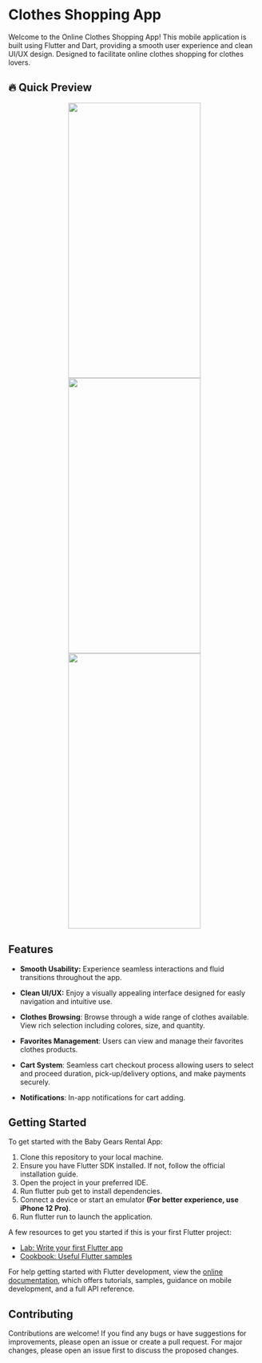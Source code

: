 # Clothes Shopping App

Welcome to the Online Clothes Shopping App! This mobile application is built using Flutter and Dart, providing a smooth user experience and clean UI/UX design. Designed to facilitate online clothes shopping for clothes lovers.

## 🔥 Quick Preview

<p align="center">
  <img src="https://github.com/youssifsamir/Clothes-ShoppingApp/assets/113045942/93f66f79-17c3-4df0-a83a-498a0afab830" width="265" height="550" />
  <img src="https://github.com/youssifsamir/Clothes-ShoppingApp/assets/113045942/4e3f905d-444c-4c8d-bc79-1d3e964bc575" width="265" height="550" />
  <img src="https://github.com/youssifsamir/Clothes-ShoppingApp/assets/113045942/fee8198b-15df-4280-9c2e-cfb5d1ce07e5" width="265" height="550" />
</p>

## Features

- **Smooth Usability:** Experience seamless interactions and fluid transitions throughout the app.
  
- **Clean UI/UX:** Enjoy a visually appealing interface designed for easly navigation and intuitive use.
  
- **Clothes Browsing**: Browse through a wide range of clothes available. View rich selection including colores, size, and quantity.
  
- **Favorites Management**: Users can view and manage their favorites clothes products.
  
- **Cart System**: Seamless cart checkout process allowing users to select and proceed duration, pick-up/delivery options, and make payments securely.
  
- **Notifications**: In-app notifications for cart adding.


## Getting Started

To get started with the Baby Gears Rental App:

  1. Clone this repository to your local machine.
  2. Ensure you have Flutter SDK installed. If not, follow the official installation guide.
  3. Open the project in your preferred IDE.
  4. Run flutter pub get to install dependencies.
  5. Connect a device or start an emulator **(For better experience, use iPhone 12 Pro)**.
  6. Run flutter run to launch the application.

A few resources to get you started if this is your first Flutter project:

- [Lab: Write your first Flutter app](https://docs.flutter.dev/get-started/codelab)
- [Cookbook: Useful Flutter samples](https://docs.flutter.dev/cookbook)

For help getting started with Flutter development, view the [online documentation](https://docs.flutter.dev/), which offers tutorials, samples, guidance on mobile development, and a full API reference.


## Contributing

Contributions are welcome! If you find any bugs or have suggestions for improvements, please open an issue or create a pull request. For major changes, please open an issue first to discuss the proposed changes.
